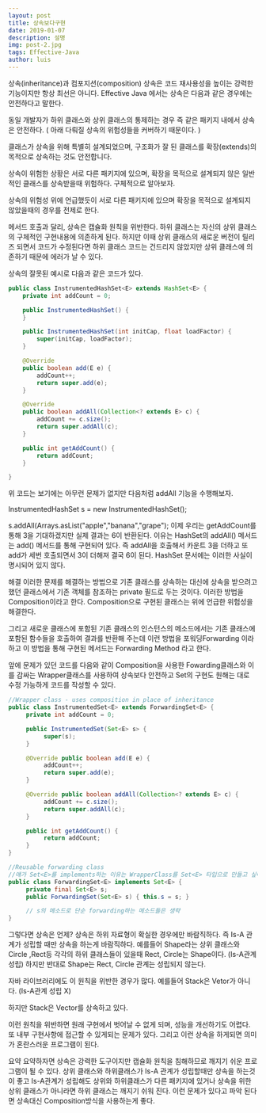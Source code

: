 ```yaml
---
layout: post
title: 상속보다구현
date: 2019-01-07
description: 설명
img: post-2.jpg
tags: Effective-Java
author: luis
---
```


상속(inheritance)과 컴포지션(composition)
상속은 코드 재사용성을 높이는 강력한 기능이지만 항상 최선은 아니다. Effective Java 에서는 상속은 다음과 같은 경우에는 안전하다고 말한다.

동일 개발자가 하위 클래스와 상위 클래스의 통제하는 경우 즉 같은 패키지 내에서 상속은 안전하다. ( 아래 다뤄질 상속의 위험성들을 커버하기 때문이다. )

클래스가 상속을 위해 특별히 설계되었으며, 구조화가 잘 된 클래스를 확장(extends)의 목적으로 상속하는 것도 안전합니다.

상속이 위험한 상황은 서로 다른 패키지에 있으며, 확장을 목적으로 설계되지 않은 일반적인 클래스를 상속받을때 위험하다.
구체적으로 알아보자.

상속의 위험성
위에 언급했듯이 서로 다른 패키지에 있으며 확장을 목적으로 설계되지 않았을때의 경우를 전제로 한다.

메서드 호출과 달리, 상속은 캡슐화 원칙을 위반한다.
하위 클래스는 자신의 상위 클래스의 구체적인 구현내용에 의존하게 된다. 하지만 이때 상위 클래스의 새로운 버전이 릴리즈 되면서 코드가 수정된다면 하위 클래스 코드는 건드리지 않았지만 상위 클래스에 의존하기 때문에 에러가 날 수 있다.

상속의 잘못된 예시로 다음과 같은 코드가 있다.
```Java
public class InstrumentedHashSet<E> extends HashSet<E> {
    private int addCount = 0;

    public InstrumentedHashSet() {
    }

    public InstrumentedHashSet(int initCap, float loadFactor) {
        super(initCap, loadFactor);
    }

    @Override
    public boolean add(E e) {
        addCount++;
        return super.add(e);
    }

    @Override
    public boolean addAll(Collection<? extends E> c) {
        addCount += c.size();
        return super.addAll(c);
    }

    public int getAddCount() {
        return addCount;
    }

}
```
위 코드는 보기에는 아무런 문제가 없지만 다음처럼 addAll 기능을 수행해보자.

InstrumentedHashSet<String> s = new InstrumentedHashSet<String>();

s.addAll(Arrays.asList("apple","banana","grape");
이제 우리는 getAddCount를 통해 3을 기대하겠지만 실제 결과는 6이 반환된다. 이유는 HashSet의 addAll() 메서드는 add() 메서드를 통해 구현되어 있다. 즉 addAll을 호출해서 카운트 3을 더하고 또 add가 세번 호출되면서 3이 더해져 결국 6이 된다. HashSet 문서에는 이러한 사실이 명시되어 있지 않다.

해결
이러한 문제를 해결하는 방법으로 기존 클래스를 상속하는 대신에 상속을 받으려고 했던 클래스에서 기존 객체를 참조하는 private 필드로 두는 것이다. 이러한 방법을 Composition이라고 한다. Composition으로 구현된 클래스는 위에 언급한 위험성을 해결한다.

그리고 새로운 클래스에 포함된 기존 클래스의 인스턴스의 메소드에서는 기존 클래스에 포함된 함수들을 호출하여 결과를 반환해 주는데 이런 방법을 포워딩Forwarding 이라 하고 이 방법을 통해 구현된 메서드는 Forwarding Method 라고 한다.

앞에 문제가 있던 코드를 다음와 같이 Composition을 사용한 Fowarding클래스와 이를 감싸는 Wrapper클래스를 사용하여 상속보다 안전하고 Set의 구현도 원해는 대로 수정 가능하게 코드를 작성할 수 있다.

```Java
//Wrapper class - uses composition in place of inheritance
public class InstrumentedSet<E> extends ForwardingSet<E> {  
     private int addCount = 0;

     public InstrumentedSet(Set<E> s> {
          super(s);
     }

     @Override public boolean add(E e) {
          addCount++;
          return super.add(e);
     }

     @Override public boolean addAll(Collection<? extends E> c) {
          addCount += c.size();
          return super.addAll(c);
     }

     public int getAddCount() {
          return addCount;
     }
}

//Reusable forwarding class
//얘가 Set<E>를 implements하는 이유는 WrapperClass를 Set<E> 타입으로 만들고 싶어서인 것 같다. by sophie
public class ForwardingSet<E> implements Set<E> {  
     private final Set<E> s;
     public ForwardingSet(Set<E> s) { this.s = s; }

     // s의 메소드로 단순 forwarding하는 메소드들은 생략
}
```

그렇다면 상속은 언제?
상속은 하위 자료형이 확실한 경우에만 바람직하다. 즉 Is-A 관계가 성립할 때만 상속을 하는게 바람직하다. 예를들어 Shape라는 상위 클래스와 Circle ,Rect등 각각의 하위 클래스들이 있을때 Rect, Circle는 Shape이다. (Is-A관계 성립) 하지만 반대로 Shape는 Rect, Circle 관계는 성립되지 않는다.

자바 라이브러리에도 이 원칙을 위반한 경우가 많다. 예를들어 Stack은 Vetor가 아니다. (Is-A관계 성립 X)

하지만 Stack은 Vector를 상속하고 있다.

이런 원칙을 위반하면 원래 구현에서 벗어날 수 없게 되며, 성능을 개선하기도 어렵다. 또 내부 구현사항에 접근할 수 있게되는 문제가 있다. 그리고 이런 상속을 하게되면 의미가 혼란스러운 프로그램이 된다.

요약
요약하자면 상속은 강력한 도구이지만 캡슐화 원칙을 침해하므로 깨지기 쉬운 프로그램이 될 수 있다. 상위 클래스와 하위클래스가 Is-A 관계가 성립할때만 상속을 하는것이 좋고 Is-A관계가 성립해도 상위와 하위클래스가 다른 패키지에 있거나 상속을 위한 상위 클래스가 아니라면 하위 클래스는 깨지기 쉬워 진다. 이런 문제가 있다고 파악 된다면 상속대신 Composition방식을 사용하는게 좋다.
